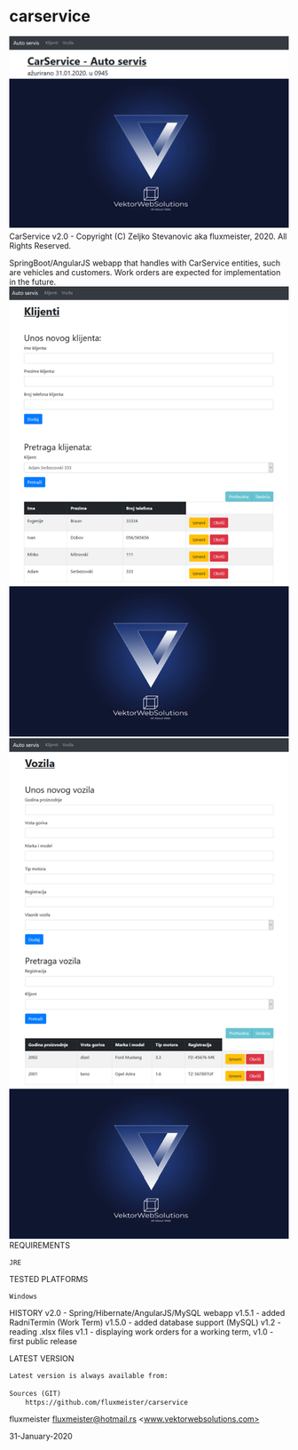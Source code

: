 # carservice
![](images/homepage.png)
CarService v2.0 - Copyright (C)  Zeljko Stevanovic aka fluxmeister, 2020. All Rights Reserved.

SpringBoot/AngularJS webapp that handles with CarService entities, such are vehicles and customers. 
Work orders are expected for implementation in the future.
![](images/klijentiPage.png)
![](images/vozilaPage.png)
REQUIREMENTS

	JRE


TESTED PLATFORMS

	Windows 


HISTORY
    v2.0    - Spring/Hibernate/AngularJS/MySQL webapp
    v1.5.1	- added RadniTermin (Work Term)
	  v1.5.0	- added database support (MySQL)
    v1.2	- reading .xlsx files
	  v1.1	- displaying work orders for a working term,
	  v1.0	- first public release


LATEST VERSION

	Latest version is always available from:

	Sources (GIT)
		https://github.com/fluxmeister/carservice


fluxmeister <fluxmeister@hotmail.rs> <www.vektorwebsolutions.com>

31-January-2020
